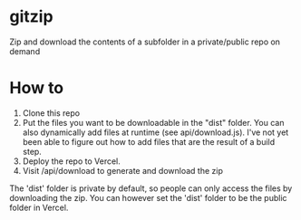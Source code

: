 # gitzip
Zip and download the contents of a subfolder in a private/public repo on demand

# How to

1. Clone this repo
2. Put the files you want to be downloadable in the "dist" folder. You can also dynamically add files at runtime (see api/download.js). I've not yet been able to figure out how to add files that are the result of a build step.
3. Deploy the repo to Vercel.
4. Visit /api/download to generate and download the zip

The 'dist' folder is private by default, so people can only access the files by downloading the zip. You can however set the 'dist' folder to be the public folder in Vercel.
